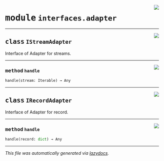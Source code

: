 <!-- markdownlint-disable -->

<a href="../../th2_data_services/interfaces/adapter.py#L0"><img align="right" style="float:right;" src="https://img.shields.io/badge/-source-cccccc?style=flat-square"></a>

# <kbd>module</kbd> `interfaces.adapter`






---

<a href="../../th2_data_services/interfaces/adapter.py#L19"><img align="right" style="float:right;" src="https://img.shields.io/badge/-source-cccccc?style=flat-square"></a>

## <kbd>class</kbd> `IStreamAdapter`
Interface of Adapter for streams. 




---

<a href="../../th2_data_services/interfaces/adapter.py#L22"><img align="right" style="float:right;" src="https://img.shields.io/badge/-source-cccccc?style=flat-square"></a>

### <kbd>method</kbd> `handle`

```python
handle(stream: Iterable) → Any
```






---

<a href="../../th2_data_services/interfaces/adapter.py#L27"><img align="right" style="float:right;" src="https://img.shields.io/badge/-source-cccccc?style=flat-square"></a>

## <kbd>class</kbd> `IRecordAdapter`
Interface of Adapter for record. 




---

<a href="../../th2_data_services/interfaces/adapter.py#L30"><img align="right" style="float:right;" src="https://img.shields.io/badge/-source-cccccc?style=flat-square"></a>

### <kbd>method</kbd> `handle`

```python
handle(record: dict) → Any
```








---

_This file was automatically generated via [lazydocs](https://github.com/ml-tooling/lazydocs)._
